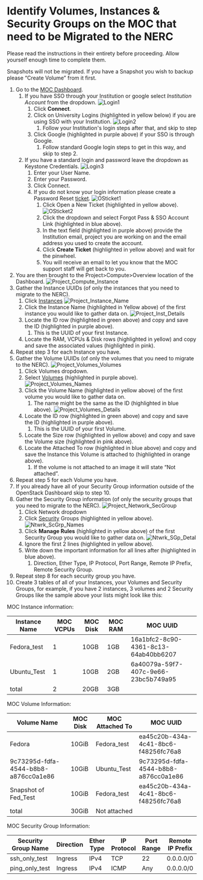 # Identify Volumes, Instances & Security Groups on the MOC that need to be Migrated to the NERC

Please read the instructions in their entirety before proceeding.
Allow yourself enough time to complete them.

Snapshots will not be migrated.
If you have a Snapshot you wish to backup please “Create Volume” from it first.

1. Go to the [MOC Dashboard](http://kaizen.massopen.cloud).
    1. If you have SSO through your Institution or google select
    *Institution Account* from the dropdown.
        ![Login1](images/S1_Login1.png)
        1. Click **Connect**.
        2. Click on University Logins (highlighted in yellow below)
        if you are using SSO with your Institution.
        ![Login2](images/S1_Login2.png)
            1. Follow your Institution's login steps after that,
            and skip to step
        3. Click Google (highlighted in purple above) if your SSO
        is through Google.
            1. Follow standard Google login steps to get in this
            way, and skip to step 2.
    2. If you have a standard login and password leave the dropdown
    as Keystone Credentials.
        ![Login3](images/S1_Login3.png)
        1. Enter your User Name.
        2. Enter your Password.
        3. Click Connect.
        4. If you do not know your login information please create a
        Password Reset [ticket](https://osticket.massopen.cloud/).
            ![OSticket1](images/S1_OSticket1.png)
            1. Click Open a New Ticket (highlighted in yellow above).
                ![OSticket2](images/S1_OSticket2.png)
            2. Click the dropdown and select Forgot Pass & SSO Account
            Link (highlighted in blue above).
            3. In the text field (highlighted in purple above) provide
            the Institution email, project you are working on and the email
            address you used to create the account.
            4. Click **Create Ticket** (highlighted in yellow above) and
            wait for the pinwheel.
            5. You will receive an email to let you know that the MOC support
            staff will get back to you.
2. You are then brought to the Project>Compute>Overview location of the
Dashboard.
    ![Project_Compute_Instance](images/S1_Project_Compute_Instance.png)
3. Gather the Instance UUIDs (of only the instances that you need to migrate
to the NERC).
    1. Click
    [Instances](https://kaizen.massopen.cloud/dashboard/project/instances/)
        ![Project_Instance_Name](images/S1_Project_Compute_Instance_Name.png)
    2. Click the Instance Name (highlighted in Yellow above) of the first
    instance you would like to gather data on.
        ![Project_Inst_Details](images/S1_Project_Compute_Instance_Details.png)
    3. Locate the ID row (highlighted in green above) and copy and save the ID
    (highlighted in purple above).
        1. This is the UUID of your first Instance.
    4. Locate the RAM, VCPUs & Disk rows (highlighted in yellow) and copy and
    save the associated values (highlighted in pink).
4. Repeat step 3 for each Instance you have.
5. Gather the Volume UUIDs (of only the volumes that you need to migrate
to the NERC).
    ![Project_Volumes_Volumes](images/S1_Project_Volumes_Volumes.png)
    1. Click Volumes dropdown.
    2. Select
    [Volumes](https://kaizen.massopen.cloud/dashboard/project/volumes/)
    (highlighted in purple above).
        ![Project_Volumes_Names](images/S1_Project_Volumes_Names.png)
    3. Click the Volume Name (highlighted in yellow above) of the first
    volume you would like to gather data on.
        1. The name might be the same as the ID (highlighted in blue above).
            ![Project_Volumes_Details](images/S1_Project_Volumes_Details.png)
    4. Locate the ID row (highlighted in green above) and copy and save the ID
    (highlighted in purple above).
        1. This is the UUID of your first Volume.
    5. Locate the Size row (highlighted in yellow above) and copy and save
    the Volume size (highlighted in pink above).
    6. Locate the Attached To row (highlighted in blue above) and copy and save
    the Instance this Volume is attached to (highlighted in orange above).
        1. If the volume is not attached to an image it will state
        “Not attached”.
6. Repeat step 5 for each Volume you have.
7. If you already have all of your Security Group information outside of the
OpenStack Dashboard skip to step 10.
8. Gather the Security Group information (of only the security groups that you
need to migrate to the NERC).
    ![Project_Network_SecGroup](images/S1_Project_Network_SecurityGroup.png)
    1. Click Network dropdown
    2. Click
    [Security](https://kaizen.massopen.cloud/dashboard/project/security_groups/)
    Groups (highlighted in yellow above).
        ![Ntwrk_ScGrp_Names](images/S1_Project_Network_SecurityGroup_Names.png)
    3. Click **Manage Rules** (highlighted in yellow above) of the first
    Security Group you would like to gather data on.
        ![Ntwrk_SGp_Detal](images/S1_Project_Network_SecurityGroup_Details.png)
    4. Ignore the first 2 lines (highlighted in yellow above).
    5. Write down the important information for all lines after (highlighted in
    blue above).
        1. Direction, Ether Type, IP Protocol, Port Range, Remote IP Prefix,
        Remote Security Group.
9. Repeat step 8 for each security group you have.
10. Create 3 tables of all of your Instances, your Volumes and Security Groups,
for example, if you have 2 instances, 3 volumes and 2 Security Groups like the
sample above your lists might look like this:

MOC Instance information:

| Instance Name | MOC VCPUs | MOC Disk | MOC RAM | MOC UUID |
| ------------- | --------- | -------- | ------- | -------- |
| Fedora_test | 1 | 10GB | 1GB | 16a1bfc2-8c90-4361-8c13-64ab40bb6207 |
| Ubuntu_Test | 1 | 10GB | 2GB | 6a40079a-59f7-407c-9e66-23bc5b749a95 |
| total | 2 | 20GB | 3GB | |

MOC Volume Information:

| Volume Name | MOC Disk | MOC Attached To | MOC UUID |
| ----------- | -------- | --------------- | -------- |
| Fedora | 10GiB | Fedora_test | ea45c20b-434a-4c41-8bc6-f48256fc76a8 |
| 9c73295d-fdfa-4544-b8b8-a876cc0a1e86 | 10GiB | Ubuntu_Test | 9c73295d-fdfa-4544-b8b8-a876cc0a1e86 |
| Snapshot of Fed_Test | 10GiB | Fedora_test | ea45c20b-434a-4c41-8bc6-f48256fc76a8 |
| total | 30GiB | Not attached | |

MOC Security Group Information:

| Security Group Name | Direction | Ether Type | IP Protocol | Port Range | Remote IP Prefix |
| ------------------- | --------- | ---------- | ----------- | ---------- | ---------------- |
| ssh_only_test | Ingress | IPv4 | TCP | 22 | 0.0.0.0/0 |
| ping_only_test | Ingress | IPv4 | ICMP | Any | 0.0.0.0/0 |
